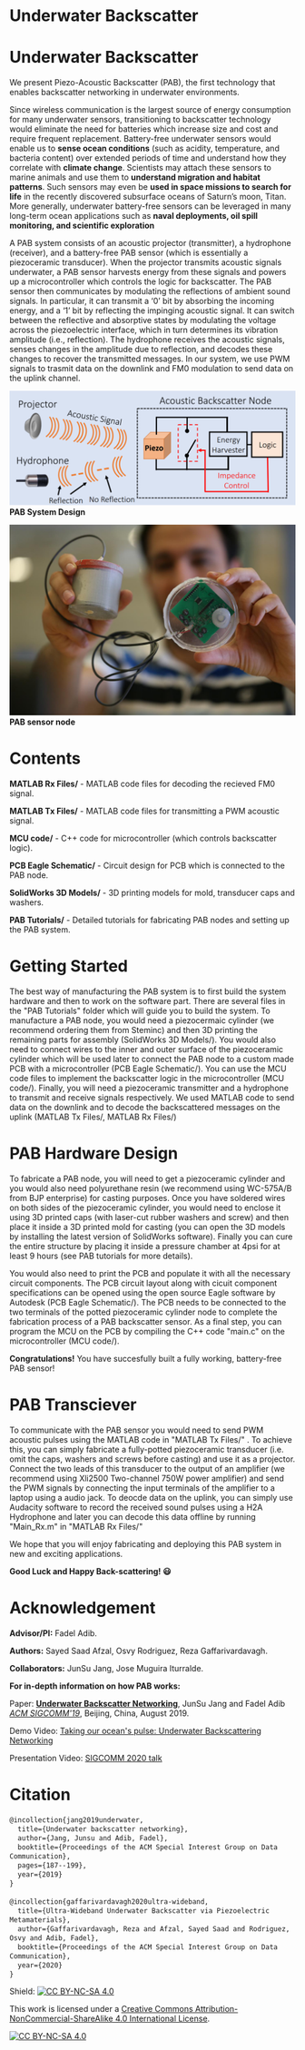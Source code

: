 # Underwater Backscatter

# Underwater Backscatter

We present Piezo-Acoustic Backscatter (PAB), the first technology that enables backscatter networking in underwater environments.

Since wireless communication is the largest source of energy consumption for many underwater sensors, transitioning to
backscatter technology would eliminate the need for batteries which increase size and cost and require frequent replacement. Battery-free underwater sensors would enable us to **sense ocean conditions** (such as acidity, temperature, and bacteria content) over extended
periods of time and understand how they correlate with **climate change**. Scientists may attach these sensors to marine animals
and use them to **understand migration and habitat patterns**. Such sensors may even be **used in space missions to search for life** in the recently discovered subsurface oceans of Saturn’s moon, Titan. More generally, underwater battery-free sensors can be leveraged in
many long-term ocean applications such as **naval deployments, oil spill monitoring, and scientific exploration**

A PAB system consists of an acoustic projector (transmitter), a hydrophone (receiver), and a battery-free PAB sensor (which is essentially a piezoceramic transducer). When the projector transmits acoustic signals underwater, a PAB sensor harvests energy from these signals and powers up a microcontroller which controls the logic for backscatter. The PAB sensor then communicates by modulating the reflections of ambient sound signals. In particular, it can transmit a ‘0’ bit by absorbing the incoming energy, and a ‘1’ bit by reflecting the impinging acoustic signal. It can switch between the reflective and absorptive states by modulating the voltage across the piezoelectric interface, which in turn determines its vibration amplitude (i.e., reflection). The hydrophone receives the acoustic signals, senses changes in the amplitude due to reflection, and decodes these changes to recover the transmitted messages. In our system, we use PWM signals to trasmit data on the downlink and FM0 modulation  to send data on the uplink channel.

![](/Images/PAB.PNG)
**PAB System Design**

![](/Images/PAB_node.jpeg)
**PAB sensor node**

# Contents

**MATLAB Rx Files/** - MATLAB code files for decoding the recieved FM0 signal.

**MATLAB Tx Files/** - MATLAB code files for transmitting a PWM acoustic signal.

**MCU code/** - C++ code for microcontroller (which controls backscatter logic).

**PCB Eagle Schematic/** - Circuit design for PCB which is connected to the PAB node.

**SolidWorks 3D Models/** - 3D printing models for mold, transducer caps and washers.

**PAB Tutorials/** - Detailed tutorials for fabricating PAB nodes and setting up the PAB system.

# Getting Started
The best way of manufacturing the PAB system is to first build the system hardware and then to work on the software part. There are several files in the "PAB Tutorials" folder which will guide you to build the system. To manufacture a PAB node, you would need a piezocermaic cylinder (we recommend ordering them from Steminc) and then 3D printing the remaining parts for assembly (SolidWorks 3D Models/). You would also need to connect wires to the inner and outer surface of the piezoceramic cylinder which will be used later to connect the PAB node to a custom made PCB with a microcontroller (PCB Eagle Schematic/). You can use the MCU code files to implement the backscatter logic in the microcontroller (MCU code/). Finally, you will need a piezoceramic transmitter and a hydrophone to transmit and receive signals respectively. We used MATLAB code to send data on the downlink and to decode the backscattered messages on the uplink (MATLAB Tx Files/, MATLAB Rx Files/)


# PAB Hardware Design
To fabricate a PAB node, you will need to get a piezoceramic cylinder and you would also need polyurethane resin (we recommend using WC-575A/B from BJP enterprise) for casting purposes. Once you have soldered wires on both sides of the piezoceramic cylinder, you would need to enclose it using 3D printed caps (with laser-cut rubber washers and screw) and then place it inside a 3D printed mold for casting (you can open the 3D models by installing the latest version of SolidWorks software). Finally you can cure the entire structure by placing it inside a pressure chamber at 4psi for at least 9 hours (see PAB tutorials for more details).

You would also need to print the PCB and populate it with all the necessary circuit components. The PCB circuit layout along with cicuit component specifications can be opened using the open source Eagle software by Autodesk (PCB Eagle Schematic/). The PCB needs to be connected to the two terminals of the potted piezoceramic cylinder node to complete the fabrication process of a PAB backscatter sensor. As a final step, you can program the MCU on the PCB by compiling the C++ code "main.c" on the microcontroller (MCU code/).

**Congratulations!** You have succesfully built a fully working, battery-free PAB sensor!


# PAB Transciever
To communicate with the PAB sensor you would need to send PWM acoustic pulses using the MATLAB code in "MATLAB Tx Files/" . To achieve this, you can simply fabricate a fully-potted piezoceramic transducer (i.e. omit the caps, washers and screws before casting) and use it as a projector. Connect the two leads of this transducer to the output of an amplifier (we recommend using Xli2500 Two-channel 750W power amplifier) and send the PWM signals by connecting the input terminals of the amplifier to a laptop using a audio jack. To deocde data on the uplink, you can simply use Audacity software to record the received sound pulses using a H2A Hydrophone and later you can decode this data offline by running "Main_Rx.m" in "MATLAB Rx Files/"

We hope that you will enjoy fabricating and deploying this PAB system in new and exciting applications. 

**Good Luck and Happy Back-scattering! :smiley:**

# Acknowledgement

**Advisor/PI:** Fadel Adib.

**Authors:** Sayed Saad Afzal, Osvy Rodriguez, Reza Gaffarivardavagh.

**Collaborators:** JunSu Jang, Jose Muguira Iturralde.

**For in-depth information on how PAB works:** 

Paper: [**Underwater Backscatter Networking**](https://www.media.mit.edu/projects/oceans/overview/), JunSu Jang and Fadel Adib [*ACM SIGCOMM'19*](https://conferences.sigcomm.org/sigcomm/2019/), Beijing, China, August 2019.

Demo Video: [Taking our ocean's pulse: Underwater Backscattering Networking](https://www.youtube.com/watch?v=zC3HaY6YJLY)

Presentation Video: [SIGCOMM 2020 talk](https://dl.acm.org/ft_gateway.cfm?id=3342091&ftid=2080731&dwn=1&CFID=153853516&CFTOKEN=83cd046e67f484a4-561F895A-CC29-7729-70CF6744AE201ECC)

# Citation
```
@incollection{jang2019underwater,
  title={Underwater backscatter networking},
  author={Jang, Junsu and Adib, Fadel},
  booktitle={Proceedings of the ACM Special Interest Group on Data Communication},
  pages={187--199},
  year={2019}
}

@incollection{gaffarivardavagh2020ultra-wideband,
  title={Ultra-Wideband Underwater Backscatter via Piezoelectric Metamaterials},
  author={Gaffarivardavagh, Reza and Afzal, Sayed Saad and Rodriguez, Osvy and Adib, Fadel},
  booktitle={Proceedings of the ACM Special Interest Group on Data Communication},
  year={2020}
}

```

Shield: [![CC BY-NC-SA 4.0][cc-by-nc-sa-shield]][cc-by-nc-sa]

This work is licensed under a
[Creative Commons Attribution-NonCommercial-ShareAlike 4.0 International License][cc-by-nc-sa].

[![CC BY-NC-SA 4.0][cc-by-nc-sa-image]][cc-by-nc-sa]

[cc-by-nc-sa]: http://creativecommons.org/licenses/by-nc-sa/4.0/
[cc-by-nc-sa-image]: https://licensebuttons.net/l/by-nc-sa/4.0/88x31.png
[cc-by-nc-sa-shield]: https://img.shields.io/badge/License-CC%20BY--NC--SA%204.0-lightgrey.svg
